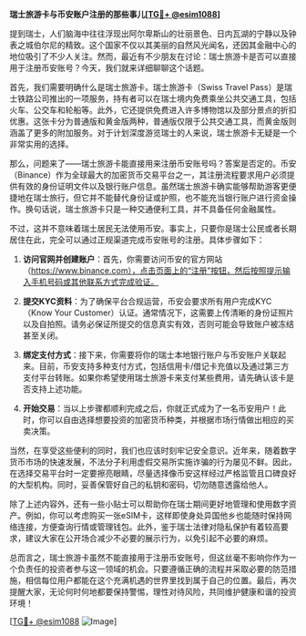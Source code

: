 **瑞士旅游卡与币安账户注册的那些事儿[[TG💪+ @esim1088](https://t.me/s/esim1088)]**

提到瑞士，人们脑海中往往浮现出阿尔卑斯山的壮丽景色、日内瓦湖的宁静以及钟表之城伯尔尼的精致。这个国家不仅以其美丽的自然风光闻名，还因其金融中心的地位吸引了不少人关注。然而，最近有不少朋友在讨论：瑞士旅游卡是否可以直接用于注册币安账号？今天，我们就来详细聊聊这个话题。

首先，我们需要明确什么是瑞士旅游卡。瑞士旅游卡（Swiss Travel Pass）是瑞士铁路公司推出的一项服务，持有者可以在瑞士境内免费乘坐公共交通工具，包括火车、公交车和轮船等。此外，它还提供免费进入许多博物馆以及部分景点的折扣优惠。这张卡分为普通版和黄金版两种，普通版仅限于公共交通工具，而黄金版则涵盖了更多的附加服务。对于计划深度游览瑞士的人来说，瑞士旅游卡无疑是一个非常实用的选择。

那么，问题来了——瑞士旅游卡能直接用来注册币安账号吗？答案是否定的。币安（Binance）作为全球最大的加密货币交易平台之一，其注册流程要求用户必须提供有效的身份证明文件以及银行账户信息。虽然瑞士旅游卡确实能够帮助游客更便捷地在瑞士旅行，但它并不能替代身份证或护照，也不能充当银行账户进行资金操作。换句话说，瑞士旅游卡只是一种交通便利工具，并不具备任何金融属性。

不过，这并不意味着瑞士居民无法使用币安。事实上，只要你是瑞士公民或者长期居住在此，完全可以通过正规渠道完成币安账号的注册。具体步骤如下：

1. **访问官网并创建账户**：首先，你需要访问币安的官方网站（https://www.binance.com），点击页面上的“注册”按钮，然后按照提示输入手机号码或其他联系方式完成验证。
   
2. **提交KYC资料**：为了确保平台合规运营，币安会要求所有用户完成KYC（Know Your Customer）认证。通常情况下，这需要上传清晰的身份证照片以及自拍照。请务必保证所提交的信息真实有效，否则可能会导致账户被冻结甚至关闭。

3. **绑定支付方式**：接下来，你需要将你的瑞士本地银行账户与币安账户关联起来。目前，币安支持多种支付方式，包括信用卡/借记卡充值以及通过第三方支付平台转账。如果你希望使用瑞士旅游卡来支付某些费用，请先确认该卡是否支持上述功能。

4. **开始交易**：当以上步骤都顺利完成之后，你就正式成为了一名币安用户！此时，你可以自由选择想要投资的加密货币种类，并根据市场行情做出相应的买卖决策。

当然，在享受这些便利的同时，我们也应该时刻牢记安全意识。近年来，随着数字货币市场的快速发展，不法分子利用虚假交易所实施诈骗的行为屡见不鲜。因此，在选择交易平台时一定要擦亮眼睛，尽量选择像币安这样经过严格监管且口碑良好的大型机构。同时，妥善保管好自己的私钥和密码，切勿随意透露给他人。

除了上述内容外，还有一些小贴士可以帮助你在瑞士期间更好地管理和使用数字资产。例如，你可以考虑购买一张eSIM卡，这样即使身处异国他乡也能随时保持网络连接，方便查询行情或管理钱包。此外，鉴于瑞士法律对隐私保护有着较高要求，建议大家在公开场合减少不必要的展示行为，以免引起不必要的麻烦。

总而言之，瑞士旅游卡虽然不能直接用于注册币安账号，但这丝毫不影响你作为一个负责任的投资者参与这一领域的机会。只要遵循正确的流程并采取必要的防范措施，相信每位用户都能在这个充满机遇的世界里找到属于自己的位置。最后，再次提醒大家，无论何时何地都要保持警惕，理性对待风险，共同维护健康和谐的投资环境！

[[TG💪+ @esim1088](https://t.me/s/esim1088) ![Image](https://i.postimg.cc/4NQfJmqS/Snipaste-2025-05-13-00-14-12.png)]